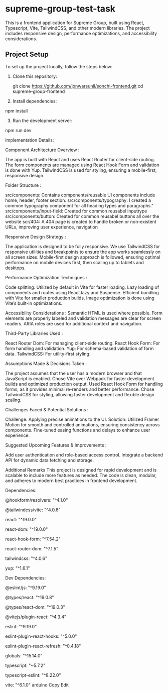 # supreme-group-test-task

This is a frontend application for Supreme Group, built using React, Typescript, Vite, TailwindCSS, and other modern libraries. The project includes responsive design, performance optimizations, and accessibility considerations.

## Project Setup

To set up the project locally, follow the steps below:

1. Clone this repository:

   git clone https://github.com/jonwarsunil/sonchi-frontend.git
   cd supreme-group-frontend

2. Install dependencies:

npm install

3. Run the development server:

npm run dev

Implementation Details:

Component Architecture Overview :

The app is built with React and uses React Router for client-side routing.
The form components are managed using React Hook Form and validation is done with Yup.
TailwindCSS is used for styling, ensuring a mobile-first, responsive design.

Folder Structure :

src/components: Contains components/reusable UI components include home, header, footer section.
src/components/typography: I created a common typography component for all heading types and paragraphs."
src/components/input-field: Created for common reusabel inputtype
src/components/button: Created for common reusabel buttons all over the website
scr/404: A 404 page is created to handle broken or non-existent URLs, improving user experience, navigation

Responsive Design Strategy :

The application is designed to be fully responsive. We use TailwindCSS for responsive utilities and breakpoints to ensure the app works seamlessly on all screen sizes.
Mobile-first design approach is followed, ensuring optimal performance on mobile devices first, then scaling up to tablets and desktops.

Performance Optimization Techniques :

Code splitting: Utilized by default in Vite for faster loading.
Lazy loading of components and routes using React.lazy and Suspense.
Efficient bundling with Vite for smaller production builds.
Image optimization is done using Vite’s built-in optimizations.

Accessibility Considerations :
Semantic HTML is used where possible.
Form elements are properly labeled and validation messages are clear for screen readers.
ARIA roles are used for additional context and navigation.

Third-Party Libraries Used :

React Router Dom: For managing client-side routing.
React Hook Form: For form handling and validation.
Yup: For schema-based validation of form data.
TailwindCSS: For utility-first styling.

Assumptions Made & Decisions Taken :

The project assumes that the user has a modern browser and that JavaScript is enabled.
Chose Vite over Webpack for faster development builds and optimized production output.
Used React Hook Form for handling forms, as it provides minimal re-renders and better performance.
Chose TailwindCSS for styling, allowing faster development and flexible design scaling.

Challenges Faced & Potential Solutions :

Challenge: Applying precise animations to the UI.
Solution: Utilized Framer Motion for smooth and controlled animations, ensuring consistency across components. Fine-tuned easing functions and delays to enhance user experience.

Suggested Upcoming Features & Improvements :

Add user authentication and role-based access control.
Integrate a backend API for dynamic data fetching and storage.

Additional Remarks
This project is designed for rapid development and is scalable to include more features as needed.
The code is clean, modular, and adheres to modern best practices in frontend development.

Dependencies:

@hookform/resolvers: "^4.1.0"

@tailwindcss/vite: "^4.0.6"

react: "^19.0.0"

react-dom: "^19.0.0"

react-hook-form: "^7.54.2"

react-router-dom: "^7.1.5"

tailwindcss: "^4.0.6"

yup: "^1.6.1"

Dev Dependencies:

@eslint/js: "^9.19.0"

@types/react: "^19.0.8"

@types/react-dom: "^19.0.3"

@vitejs/plugin-react: "^4.3.4"

eslint: "^9.19.0"

eslint-plugin-react-hooks: "^5.0.0"

eslint-plugin-react-refresh: "^0.4.18"

globals: "^15.14.0"

typescript: "~5.7.2"

typescript-eslint: "^8.22.0"

vite: "^6.1.0"
arduino
Copy
Edit
